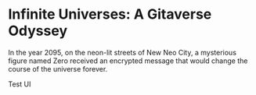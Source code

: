 # Infinite Universes: A Gitaverse Odyssey

In the year 2095, on the neon-lit streets of New Neo City, a mysterious figure named Zero received an encrypted message that would change the course of the universe forever.

Test UI